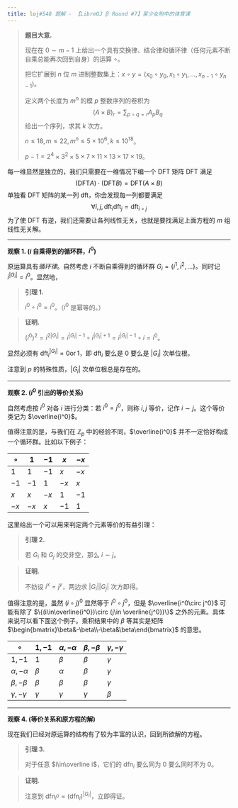 ```yaml
---
title: loj#548 题解 - 【LibreOJ β Round #7】某少女附中的体育课
---
```


> **题目大意.**
>
> 现在在 $0\sim m-1$ 上给出一个具有交换律、结合律和循环律（任何元素不断自乘总能再次回到自身）的运算 $\circ$。
>
> 把它扩展到 $n$ 位 $m$ 进制整数集上：$x\circ y=(x_0\circ y_0,x_1\circ y_1,...,x_{n-1}\circ y_{n-1})$。
>
> 定义两个长度为 $m^n$ 的模 $p$ 整数序列的卷积为
> $$
> (A\times B)_r=\sum_{p\circ q=r}A_pB_q
> $$
> 给出一个序列，求其 $k$ 次方。
>
> $n\le 18,m\le 22,m^n\le 5\times 10^6,k\le 10^{18}$。
>
> $p-1=2^4\times3^2\times5\times7\times11\times13\times17\times 19$。

每一维显然是独立的，我们只需要在一维情况下编一个 DFT 矩阵 $\text{DFT}$ 满足
$$
(\text{DFT}A)\cdot(\text{DFT}B)=\text{DFT}(A\times B)
$$
单独看 $\text{DFT}$ 矩阵的某一列 $\text{dft}$，你会发现每一列都要满足
$$
\forall i,j,\text{dft}_i\text{dft}_j=\text{dft}_{i\circ j}
$$
为了使 $\text{DFT}$ 有逆，我们还需要让各列线性无关，也就是要找满足上面方程的 $m$ 组线性无关解。

---

**观察 1. ($i$ 自乘得到的循环群，$i^0$)**

原运算具有*循环律*。自然考虑 $i$ 不断自乘得到的循环群 $G_i=\{i^1,i^2,...\}$。同时记 $i^{|G_i|}=i^0$。显然地，

> **引理 1.**
>
> $i^0\circ i^0=i^0$。（$i^0$ 是幂等的。）

> **证明.**
>
> $(i^0)^2=i^{2|G_i|}=i^{|G_i|-1}\circ i^{|G_i|+1}=i^{|G_i|-1}\circ i=i^0$。

显然必须有 $\text{dft}_i^{|G_i|}=0\operatorname{or}1$，即 $\text{dft}_i$ 要么是 $0$ 要么是 $|G_i|$ 次单位根。

注意到 $p$ 的特殊性质，$|G_i|$ 次单位根总是存在的。

---

**观察 2. ($i^0$ 引出的等价关系)**

自然考虑按 $i^0$ 对各 $i$ 进行分类：若 $i^0=j^0$，则称 $i,j$ 等价，记作 $i\sim j$。这个等价类记为 $\overline{i^0}$。

值得注意的是，与我们在 $\mathbb Z_p$ 中的经验不同，$\overline{i^0}$ 并不一定恰好构成一个循环群。比如以下例子：

| $\circ$ | $1$  | $-1$ | $x$  | $-x$ |
| ------- | ---- | ---- | ---- | ---- |
| $1$     | $1$  | $-1$ | $x$  | $-x$ |
| $-1$    | $-1$ | $1$  | $-x$ | $x$  |
| $x$     | $x$  | $-x$ | $1$  | $-1$ |
| $-x$    | $-x$ | $x$  | $-1$ | $1$  |

这里给出一个可以用来判定两个元素等价的有益引理：

> **引理 2.**
>
> 若 $G_i$ 和 $G_j$ 的交非空，那么 $i\sim j$。

> **证明.**
>
> 不妨设 $i^x=j^y$，两边求 $|G_i||G_j|$ 次方即得。

值得注意的是，虽然 $(i\circ j)^0$ 显然等于 $i^0\circ j^0$，但是 $\overline{i^0\circ j^0}$ 可能有除了 $\{(i\in\overline{i^0})\circ (j\in \overline{j^0})\}$ 之外的元素。具体来说可以看下面这个例子。乘积结果中的 $\beta$ 等其实是矩阵 $\begin{bmatrix}\beta&-\beta\\-\beta&\beta\end{bmatrix}$ 的意思。

| $\circ$          | $1,-1$   | $\alpha,-\alpha$ | $\beta,-\beta$ | $\gamma,-\gamma$ |
| ---------------- | -------- | ---------------- | -------------- | ---------------- |
| $1,-1$           | $1$      | $\beta$          | $\beta$        | $\gamma$         |
| $\alpha,-\alpha$ | $\beta$  | $\alpha$         | $\beta$        | $\gamma$         |
| $\beta,-\beta$   | $\beta$  | $\beta$          | $\beta$        | $\gamma$         |
| $\gamma,-\gamma$ | $\gamma$ | $\gamma$         | $\gamma$       | $\beta$          |

----

**观察 4. (等价关系和原方程的解)**

现在我们已经对原运算的结构有了较为丰富的认识，回到所欲解的方程。

> **引理 3.**
>
> 对于任意 $i\in\overline i$，它们的 $\text{dfn}_i$ 要么同为 $0$ 要么同时不为 $0$。

> **证明.**
>
> 注意到 $\text{dfn}_{i^0}=(\text{dfn}_i)^{|G_i|}$，立即得证。

> 